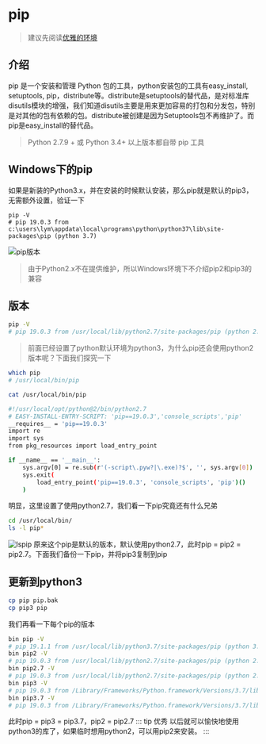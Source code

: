 # pip
>建议先阅读[优雅的环境](/docs/Python/conda)  

## 介绍
pip 是一个安装和管理 Python 包的工具，python安装包的工具有easy_install, setuptools, pip，distribute等。distribute是setuptools的替代品，是对标准库disutils模块的增强，我们知道disutils主要是用来更加容易的打包和分发包，特别是对其他的包有依赖的包。distribute被创建是因为Setuptools包不再维护了。而pip是easy_install的替代品。
> Python 2.7.9 + 或 Python 3.4+ 以上版本都自带 pip 工具

## Windows下的pip
如果是新装的Python3.x，并在安装的时候默认安装，那么pip就是默认的pip3，无需额外设置，验证一下
```
pip -V
# pip 19.0.3 from c:\users\lym\appdata\local\programs\python\python37\lib\site-packages\pip (python 3.7)
```
![pip版本](http://qiniu.84dd.xyz/python/win_pip_v.png!84dd)
> 由于Python2.x不在提供维护，所以Windows环境下不介绍pip2和pip3的兼容

## 版本
```sh
pip -V
# pip 19.0.3 from /usr/local/lib/python2.7/site-packages/pip (python 2.7)
```
>前面已经设置了python默认环境为python3，为什么pip还会使用python2版本呢？下面我们探究一下
```sh
which pip
# /usr/local/bin/pip

cat /usr/local/bin/pip
```
```sh
#!/usr/local/opt/python@2/bin/python2.7
# EASY-INSTALL-ENTRY-SCRIPT: 'pip==19.0.3','console_scripts','pip'
__requires__ = 'pip==19.0.3'
import re
import sys
from pkg_resources import load_entry_point

if __name__ == '__main__':
    sys.argv[0] = re.sub(r'(-script\.pyw?|\.exe)?$', '', sys.argv[0])
    sys.exit(
        load_entry_point('pip==19.0.3', 'console_scripts', 'pip')()
    )
```
明显，这里设置了使用python2.7，我们看一下pip究竟还有什么兄弟
```sh
cd /usr/local/bin/
ls -l pip*
```
![lspip](http://qiniu.84dd.xyz/python/lspip.png!84dd)
原来这个pip是默认的版本，默认使用python2.7，此时pip = pip2 = pip2.7。下面我们备份一下pip，并将pip3复制到pip

## 更新到python3
```sh
cp pip pip.bak
cp pip3 pip
```
我们再看一下每个pip的版本
```sh
bin pip -V
# pip 19.1.1 from /usr/local/lib/python3.7/site-packages/pip (python 3.7)
bin pip2 -V
# pip 19.0.3 from /usr/local/lib/python2.7/site-packages/pip (python 2.7)
bin pip2.7 -V
# pip 19.0.3 from /usr/local/lib/python2.7/site-packages/pip (python 2.7)
bin pip3 -V
# pip 19.0.3 from /Library/Frameworks/Python.framework/Versions/3.7/lib/python3.7/site-packages/pip (python 3.7)
bin pip3.7 -V
# pip 19.0.3 from /Library/Frameworks/Python.framework/Versions/3.7/lib/python3.7/site-packages/pip (python 3.7)
```
此时pip = pip3 = pip3.7，pip2 = pip2.7
::: tip 优秀
以后就可以愉快地使用python3的库了，如果临时想用python2，可以用pip2来安装。
:::
